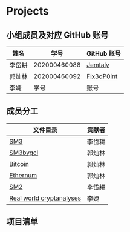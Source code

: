 # Projects

## 小组成员及对应 GitHub 账号

| 姓名 | 学号 | GitHub 账号 |
| --- | --- | --- |
| 李岱耕 | 202000460088 | [Jemtaly](https://github.com/Jemtaly) |
| 郭灿林 | 202000460092 | [Fix3dP0int](https://github.com/Fix3dP0int) |
| 李婕 | 学号 | 账号 |

## 成员分工

| 文件目录 | 贡献者 |
| --- | --- |
| [SM3](SM3) | 李岱耕 |
| [SM3bygcl](SM3bygcl) | 郭灿林 |
| [Bitcoin](Bitcoin) | 郭灿林 |
| [Ethernum](Ethernum) | 郭灿林 |
| [SM2](SM2) | 李岱耕 |
| [Real world cryptanalyses](Real%20world%20cryptanalyses) | 李婕 |

## 项目清单
